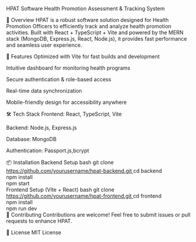 
HPAT Software
Health Promotion Assessment & Tracking System

🌟 Overview
HPAT is a robust software solution designed for Health Promotion Officers to efficiently track and analyze health promotion activities. Built with React + TypeScript + Vite and powered by the MERN stack (MongoDB, Express.js, React, Node.js), it provides fast performance and seamless user experience.

🚀 Features
Optimized with Vite for fast builds and development

Intuitive dashboard for monitoring health programs

Secure authentication & role-based access

Real-time data synchronization

Mobile-friendly design for accessibility anywhere

🛠️ Tech Stack
Frontend: React, TypeScript, Vite

Backend: Node.js, Express.js

Database: MongoDB

Authentication: Passport.js,bcrypt



📦 Installation
Backend Setup
bash
git clone [https://github.com/yourusername/hpat-backend.git ](https://github.com/RealOkab/HPAT/tree/main) 
cd backend  
npm install  
npm start  
Frontend Setup (Vite + React)
bash
git clone [https://github.com/yourusername/hpat-frontend.git ](https://github.com/RealOkab/HPAT/tree/main) 
cd frontend  
npm install  
npm run dev  
🔧 Contributing
Contributions are welcome! Feel free to submit issues or pull requests to enhance HPAT.

📜 License
MIT License
